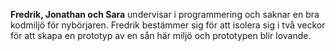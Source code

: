 <!-- Template: Story item -->
<!-- Link: /zifro-home/vaar-story/story-1/ -->
<!-- Page name: Story 1 -->
<!-- Title: Tanken väcks -->
<!-- Text: -->

**Fredrik, Jonathan och Sara** undervisar i programmering och saknar en bra kodmiljö för nybörjaren. Fredrik bestämmer sig för att isolera sig i två veckor för att skapa en prototyp av en sån här miljö och prototypen blir lovande.

<!-- Story item image: {/media/1072/zifro_story_1.jpg} -->
<!-- Time Stamp: OKT 2016 -->
